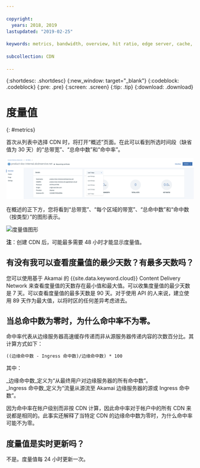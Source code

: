 ```yaml
---

copyright:
  years: 2018, 2019
lastupdated: "2019-02-25"

keywords: metrics, bandwidth, overview, hit ratio, edge server, cache, ingress, hits

subcollection: CDN

---
```


{:shortdesc: .shortdesc}
{:new_window: target="_blank"}
{:codeblock: .codeblock}
{:pre: .pre}
{:screen: .screen}
{:tip: .tip}
{:download: .download}

# 度量值
{: #metrics}

首次从列表中选择 CDN 时，将打开“概述”页面。在此可以看到所选时间段（缺省值为 30 天）的“总带宽”、“总命中数”和“命中率”。

  ![度量值概述](images/metrics-overview.png)

在概述的正下方，您将看到“总带宽”、“每个区域的带宽”、“总命中数”和“命中数（按类型）”的图形表示。

  ![度量值图形](images/metrics-graphs.png)

**注**：创建 CDN 后，可能最多需要 48 小时才能显示度量值。

## 有没有我可以查看度量值的最少天数？有最多天数吗？

您可以使用基于 Akamai 的 {{site.data.keyword.cloud}} Content Delivery Network 来查看度量值的天数存在最小值和最大值。可以收集度量值的最少天数是 7 天。可以查看度量值的最多天数是 90 天。对于使用 API 的人来说，建立使用 89 天作为最大值，以将时区的任何差异考虑进去。

## 当总命中数为零时，为什么命中率不为零。
命中率代表从边缘服务器高速缓存传递而非从源服务器传递内容的次数百分比。其计算方式如下：

`((边缘命中数 - Ingress 命中数)/边缘命中数) * 100`

其中：

_边缘命中数_定义为“从最终用户对边缘服务器的所有命中数”。  
_Ingress 命中数_定义为“流量从源流至 Akamai 边缘服务器的源或 Ingress 命中数”。

因为命中率在帐户级别而非按 CDN 计算，因此命中率对于帐户中的所有 CDN 来说都是相同的。此事实还解释了当特定 CDN 的边缘命中数为零时，为什么命中率可能不为零。

## 度量值是实时更新吗？

不是。度量值每 24 小时更新一次。
